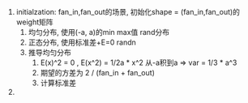 1. initialzation: fan_in,fan_out的场景, 初始化shape = (fan_in,fan_out)的weight矩阵
   1. 均匀分布, 使用(-a, a)的min max值 rand分布
   2. 正态分布, 使用标准差+E=0 randn
   3. 推导均匀分布
      1.  E(x)^2 = 0 , E(x^2) = 1/2a * x^2 从-a积到a => var = 1/3 * a^3
      2.  期望的方差为 2 / (fan_in + fan_out)
      3.  计算标准差
2. 